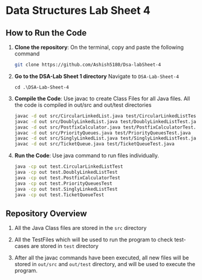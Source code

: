 # Data Structures Lab Sheet 4

## How to Run the Code

1. **Clone the repository**:
    On the terminal, copy and paste the following command

   ```bash
   git clone https://github.com/Ashish5180/Dsa-labSheet-4
   ```

2. **Go to the DSA-Lab Sheet 1 directory**
    Navigate to ```DSA-Lab-Sheet-4 ```
    ```
    cd .\DSA-Lab-Sheet-4
    ```
   
3. **Compile the Code**:
    Use javac to create Class Files for all Java files.
    All the code is compiled in out/src and out/test directories
    ```bash
    javac -d out src/CircularLinkedList.java test/CircularLinkedListTest.java
    javac -d out src/DoublyLinkedList.java test/DoublyLinkedListTest.java
    javac -d out src/PostfixCalculator.java test/PostfixCalculatorTest.java
    javac -d out src/PriorityQueues.java test/PriorityQueuesTest.java
    javac -d out src/SinglyLinkedList.java test/SinglyLinkedListTest.java
    javac -d out src/TicketQueue.java test/TicketQueueTest.java
    ```

4. **Run the Code**:
    Use java command to run files individually.
    ```bash
    java -cp out test.CircularLinkedListTest
    java -cp out test.DoublyLinkedListTest
    java -cp out test.PostfixCalculatorTest
    java -cp out test.PriorityQueuesTest
    java -cp out test.SinglyLinkedListTest
    java -cp out test.TicketQueueTest
    ```

## Repository Overview

1.  All the Java Class files are stored in the ```src``` directory

2. All the TestFiles which will be used to run the program to check test-cases are stored in ```test``` directory

3. After all the javac commands have been executed, all new files will be stored in ```out/src``` and ```out/test``` directory, and will be used to execute the program.
